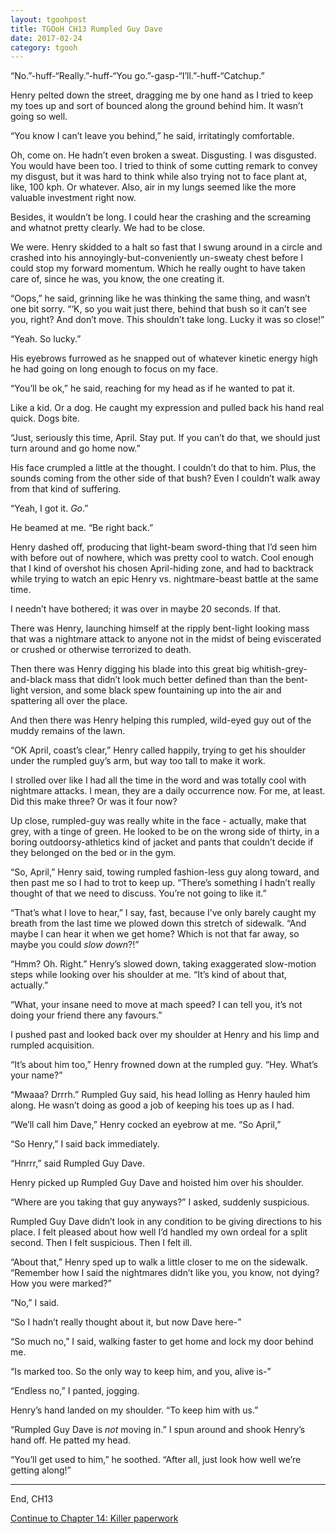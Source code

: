 ```yaml
---
layout: tgoohpost
title: TGOoH CH13 Rumpled Guy Dave
date: 2017-02-24
category: tgooh
---
```


“No.”-huff-“Really.”-huff-“You go.”-gasp-“I’ll.”-huff-“Catchup.”

Henry pelted down the street, dragging me by one hand as I tried to keep my toes up and sort of bounced along the ground behind him. It wasn’t going so well.

“You know I can’t leave you behind,” he said, irritatingly comfortable. 

Oh, come on. He hadn’t even broken a sweat. Disgusting. I was disgusted. You would have been too. I tried to think of some cutting remark to convey my disgust, but it was hard to think while also trying not to face plant at, like, 100 kph. Or whatever. Also, air in my lungs seemed like the more valuable investment right now.

Besides, it wouldn’t be long. I could hear the crashing and the screaming and whatnot pretty clearly. We had to be close.

We were. Henry skidded to a halt so fast that I swung around in a circle and crashed into his annoyingly-but-conveniently un-sweaty chest before I could stop my forward momentum. Which he really ought to have taken care of, since he was, you know, the one creating it.

“Oops,” he said, grinning like he was thinking the same thing, and wasn’t one bit sorry. “‘K, so you wait just there, behind that bush so it can’t see you, right? And don’t move. This shouldn’t take long. Lucky it was so close!”

“Yeah. So lucky.” 

His eyebrows furrowed as he snapped out of whatever kinetic energy high he had going on long enough to focus on my face.

“You’ll be ok,” he said, reaching for my head as if he wanted to pat it. 

Like a kid. Or a dog. He caught my expression and pulled back his hand real quick. Dogs bite.

“Just, seriously this time, April. Stay put. If you can’t do that, we should just turn around and go home now.”

His face crumpled a little at the thought. I couldn’t do that to him. Plus, the sounds coming from the other side of that bush? Even I couldn’t walk away from that kind of suffering.

“Yeah, I got it. *Go*.”

He beamed at me. “Be right back.”

Henry dashed off, producing that light-beam sword-thing that I’d seen him with before out of nowhere, which was pretty cool to watch. Cool enough that I kind of overshot his chosen April-hiding zone, and had to backtrack while trying to watch an epic Henry vs. nightmare-beast battle at the same time.

I needn’t have bothered; it was over in maybe 20 seconds. If that. 

There was Henry, launching himself at the ripply bent-light looking mass that was a nightmare attack to anyone not in the midst of being eviscerated or crushed or otherwise terrorized to death. 

Then there was Henry digging his blade into this great big whitish-grey-and-black mass that didn’t look much better defined than than the bent-light version, and some black spew fountaining up into the air and spattering all over the place.

And then there was Henry helping this rumpled, wild-eyed guy out of the muddy remains of the lawn.

“OK April, coast’s clear,” Henry called happily, trying to get his shoulder under the rumpled guy’s arm, but way too tall to make it work.

I strolled over like I had all the time in the word and was totally cool with nightmare attacks. I mean, they are a daily occurrence now. For me, at least. Did this make three? Or was it four now?

Up close, rumpled-guy was really white in the face - actually, make that grey, with a tinge of green. He looked to be on the wrong side of thirty, in a boring outdoorsy-athletics kind of jacket and pants that couldn’t decide if they belonged on the bed or in the gym.

“So, April,” Henry said, towing rumpled fashion-less guy along toward, and then past me so I had to trot to keep up. “There’s something I hadn’t really thought of that we need to discuss. You’re not going to like it.”

“That’s what I love to hear,” I say, fast, because I’ve only barely caught my breath from the last time we plowed down this stretch of sidewalk. “And maybe I can hear it when we get home? Which is not that far away, so maybe you could *slow down*?!”

“Hmm? Oh. Right.” Henry’s slowed down, taking exaggerated slow-motion steps while looking over his shoulder at me. “It’s kind of about that, actually.”

“What, your insane need to move at mach speed? I can tell you, it’s not doing your friend there any favours.” 

I pushed past and looked back over my shoulder at Henry and his limp and rumpled acquisition.

“It’s about him too,” Henry frowned down at the rumpled guy. “Hey. What’s your name?”

“Mwaaa? Drrrh.” Rumpled Guy said, his head lolling as Henry hauled him along. He wasn’t doing as good a job of keeping his toes up as I had.

“We’ll call him Dave,” Henry cocked an eyebrow at me. “So April,”

“So Henry,” I said back immediately.

“Hnrrr,” said Rumpled Guy Dave.

Henry picked up Rumpled Guy Dave and hoisted him over his shoulder.

“Where are you taking that guy anyways?” I asked, suddenly suspicious. 

Rumpled Guy Dave didn’t look in any condition to be giving directions to his place. I felt pleased about how well I’d handled my own ordeal for a split second. Then I felt suspicious. Then I felt ill.

“About that,” Henry sped up to walk a little closer to me on the sidewalk. “Remember how I said the nightmares didn’t like you, you know, not dying? How you were marked?”

“No,” I said. 

“So I hadn’t really thought about it, but now Dave here-”

“So much no,” I said, walking faster to get home and lock my door behind me.

“Is marked too. So the only way to keep him, and you, alive is-”

“Endless no,” I panted, jogging.

Henry’s hand landed on my shoulder. “To keep him with us.”

“Rumpled Guy Dave is *not* moving in.” I spun around and shook Henry’s hand off. He patted my head.

“You’ll get used to him,” he soothed. “After all, just look how well we’re getting along!”

<hr>

End, CH13

[Continue to Chapter 14: Killer paperwork](http://kaie.space/tgooh/2017/03/03/TGOoH-CH14-Killer-paperwork.html)
